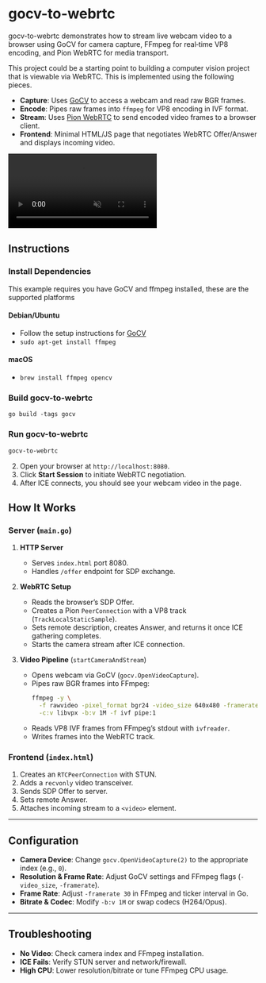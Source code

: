 # gocv-to-webrtc

gocv-to-webrtc demonstrates how to stream live webcam video to a browser using GoCV for camera capture,
FFmpeg for real‑time VP8 encoding, and Pion WebRTC for media transport.

This project could be a starting point to building a computer vision project that is viewable via WebRTC.
This is implemented using the following pieces.

- **Capture**: Uses [GoCV](https://gocv.io/) to access a webcam and read raw BGR frames.
- **Encode**: Pipes raw frames into `ffmpeg` for VP8 encoding in IVF format.
- **Stream**: Uses [Pion WebRTC](https://github.com/pion/webrtc) to send encoded video frames to a browser client.
- **Frontend**: Minimal HTML/JS page that negotiates WebRTC Offer/Answer and displays incoming video.

<video src="https://github.com/user-attachments/assets/edee46c5-079a-46ad-94e1-5b9ab1262756" autoplay loop muted> </video>

## Instructions
### Install Dependencies
This example requires you have GoCV and ffmpeg installed, these are the supported platforms
#### Debian/Ubuntu
* Follow the setup instructions for [GoCV](https://github.com/hybridgroup/gocv)
* `sudo apt-get install ffmpeg`
#### macOS
* `brew install ffmpeg opencv`

### Build gocv-to-webrtc
```
go build -tags gocv
```

### Run gocv-to-webrtc
```bash
gocv-to-webrtc
```
2. Open your browser at `http://localhost:8080`.
3. Click **Start Session** to initiate WebRTC negotiation.
4. After ICE connects, you should see your webcam video in the page.

## How It Works

### Server (`main.go`)

1. **HTTP Server**
   - Serves `index.html` port 8080.
   - Handles `/offer` endpoint for SDP exchange.

2. **WebRTC Setup**
   - Reads the browser’s SDP Offer.
   - Creates a Pion `PeerConnection` with a VP8 track (`TrackLocalStaticSample`).
   - Sets remote description, creates Answer, and returns it once ICE gathering completes.
   - Starts the camera stream after ICE connection.

3. **Video Pipeline** (`startCameraAndStream`)
   - Opens webcam via GoCV (`gocv.OpenVideoCapture`).
   - Pipes raw BGR frames into FFmpeg:
     ```bash
     ffmpeg -y \
       -f rawvideo -pixel_format bgr24 -video_size 640x480 -framerate 30 -i pipe:0 \
       -c:v libvpx -b:v 1M -f ivf pipe:1
     ```
   - Reads VP8 IVF frames from FFmpeg’s stdout with `ivfreader`.
   - Writes frames into the WebRTC track.

### Frontend (`index.html`)

1. Creates an `RTCPeerConnection` with STUN.
2. Adds a `recvonly` video transceiver.
3. Sends SDP Offer to server.
4. Sets remote Answer.
5. Attaches incoming stream to a `<video>` element.

---

## Configuration

- **Camera Device**: Change `gocv.OpenVideoCapture(2)` to the appropriate index (e.g., `0`).
- **Resolution & Frame Rate**: Adjust GoCV settings and FFmpeg flags (`-video_size`, `-framerate`).
- **Frame Rate**: Adjust `-framerate 30` in FFmpeg and ticker interval in Go.
- **Bitrate & Codec**: Modify `-b:v 1M` or swap codecs (H264/Opus).

---

## Troubleshooting

- **No Video**: Check camera index and FFmpeg installation.
- **ICE Fails**: Verify STUN server and network/firewall.
- **High CPU**: Lower resolution/bitrate or tune FFmpeg CPU usage.
